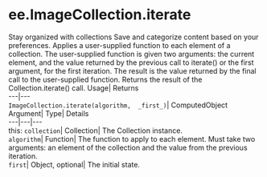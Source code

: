  
#  ee.ImageCollection.iterate 
Stay organized with collections  Save and categorize content based on your preferences. 
Applies a user-supplied function to each element of a collection. The user-supplied function is given two arguments: the current element, and the value returned by the previous call to iterate() or the first argument, for the first iteration. The result is the value returned by the final call to the user-supplied function. 
Returns the result of the Collection.iterate() call.
Usage| Returns  
---|---  
`ImageCollection.iterate(algorithm,  _first_)`| ComputedObject  
Argument| Type| Details  
---|---|---  
this: `collection`| Collection| The Collection instance.  
`algorithm`| Function| The function to apply to each element. Must take two arguments: an element of the collection and the value from the previous iteration.  
`first`| Object, optional| The initial state.  
